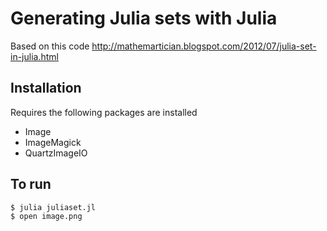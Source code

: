 # Generating Julia sets with Julia

Based on this code
http://mathemartician.blogspot.com/2012/07/julia-set-in-julia.html

## Installation

Requires the following packages are installed

- Image
- ImageMagick
- QuartzImageIO

## To run

```
$ julia juliaset.jl
$ open image.png
```
